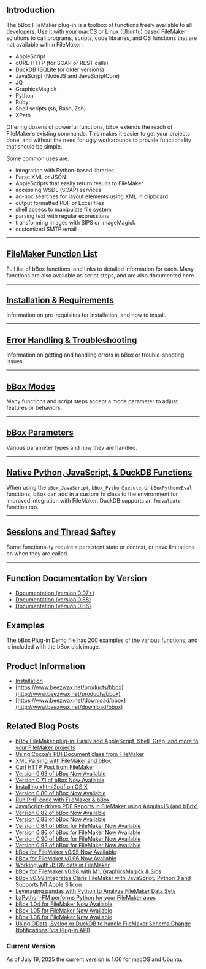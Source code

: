 ## Introduction

The bBox FileMaker plug-in is a toolbox of functions freely available to all developers. Use it with your macOS or Linux (Ubuntu) based FileMaker solutions to call programs, scripts, code libraries, and OS functions that are not available within FileMaker:

* AppleScript
* cURL HTTP (for SOAP or REST calls)
* DuckDB (SQLite for older versions)
* JavaScript (NodeJS and JavaScriptCore)
* JQ
* GraphicsMagick
* Python
* Ruby
* Shell scripts (sh, Bash, Zsh)
* XPath

Offering dozens of powerful functions, bBox extends the reach of FileMaker’s existing commands. This makes it easier to get your projects done, and without the need for ugly workarounds to provide functionality that should be simple.

Some common uses are:

* integration with Python-based libraries
* Parse XML or JSON
* AppleScripts that easily return results to FileMaker
* accessing WSDL (SOAP) services
* ad-hoc searches for layout elements using XML in clipboard
* output formatted PDF or Excel files
* shell access to manipulate file system
* parsing text with regular expressions
* transforming images with SIPS or ImageMagick
* customized SMTP email

***

## [FileMaker Function List](https://github.com/beezwax/bbox-documentation/wiki/Functions-&-Script-Steps)

Full list of bBox functions, and links to detailed information for each. Many functions are also available as script steps, and are also documented here.

***

## [Installation & Requirements](https://github.com/beezwax/bbox-documentation/wiki/Installation)

Information on pre-requisites for installation, and how to install.

***

## [Error Handling & Troubleshooting](https://github.com/beezwax/bbox-documentation/wiki/Errors)

Information on getting and handling errors in bBox or trouble-shooting issues.

***

## [bBox Modes](https://github.com/beezwax/bbox-documentation/wiki/Mode-Parameters)

Many functions and script steps accept a mode parameter to adjust features or behaviors.

***

## [bBox Parameters](https://github.com/beezwax/bbox-documentation/wiki/Parameters)

Various parameter types and how they are handled.
 
***

## [Native Python, JavaScript, & DuckDB Functions](https://github.com/beezwax/bbox-documentation/wiki/Native-Python,-JavaScript,-and-DuckDB-Functions)

When using the `bBox_JavaScript`, `bBox_PythonExecute`, or `bBoxPythoneEval` functions, bBox can add in a custom `fm` class to the environment for improved integration with FileMaker. DuckDB supports an `fmevaluate` function too.

***

## [Sessions and Thread Saftey](https://github.com/beezwax/bbox-documentation/wiki/Sessions-&-Thread-Safety)

Some functionality require a persistent state or context, or have limitations on when they are called. 

***
 
## Function Documentation by Version

* [Documentation (version 0.97+)](https://www.beezwax.net/bbox-functions)
* [Documentation (version 0.88)](https://www.beezwax.net/bbox-0-88-functions)
* [Documentation (version 0.86)](https://www.beezwax.net/bbox-0-86-functions)

## Examples

The bBox Plug-in Demo file has 200 examples of the various functions, and is included with the bBox disk image.


## Product Information

* [Installation](https://www.beezwax.net/bbox-wiki-installation)
* [https://www.beezwax.net/products/bbox](http://www.beezwax.net/products/bbox)
* [https://www.beezwax.net/download/bbox](http://www.beezwax.net/download/bbox)

## Related Blog Posts

* [bBox FileMaker plug-in: Easily add AppleScript, Shell, Grep, and more to your FileMaker projects](https://blog.beezwax.net/bbox-filemaker-plug-in-easily-add-applescript-shell-grep-and-more-to-your-filemaker-projects)
* [Using Cocoa’s PDFDocument class from FileMaker](https://blog.beezwax.net/using-cocoas-pdfdocument-class-from-filemaker/)
* [XML Parsing with FileMaker and bBox](https://blog.beezwax.net/xml-parsing-with-filemaker-and-bbox/)
* [Curl HTTP Post from FileMaker](https://blog.beezwax.net/curl-http-post-from-filemaker)
* [Version 0.63 of bBox Now Available](https://blog.beezwax.net/version-0-63-of-bbox-now-available/)
* [Version 0.71 of bBox Now Available](https://blog.beezwax.net/version-0-71-of-bbox-now-available/)
* [Installing xhtml2pdf on OS X](https://blog.beezwax.net/installing-xhtml2pdf-on-os-x/)
* [Version 0.80 of bBox Now Available](https://blog.beezwax.net/bbox-0-80-now-available/)
* [Run PHP code with FileMaker & bBox](https://blog.beezwax.net/run-php-code-from-filemaker-bbox/)
* [JavaScript-driven PDF Reports in FileMaker using AngularJS (and bBox)](https://blog.beezwax.net/javascript-driven-pdf-reports-in-filemaker-using-angularjs/)
* [Version 0.82 of bBox Now Available](https://blog.beezwax.net/version-0-82-of-bbox-now-available/)
* [Version 0.83 of bBox Now Available](https://blog.beezwax.net/2249)
* [Version 0.84 of bBox for FileMaker Now Available](https://blog.beezwax.net/version-0-84-of-bbox-for-filemaker-now-available/)
* [Version 0.86 of bBox for FileMaker Now Available](https://blog.beezwax.net/version-0-86-of-bbox-for-filemaker-now-available/)
* [Version 0.90 of bBox for FileMaker Now Available](https://blog.beezwax.net/bbox-for-filemaker-v0-90-now-available)
* [Version 0.93 of bBox for FileMaker Now Available](https://blog.beezwax.net/bbox-for-filemaker-v0-93-now-available)
* [bBox for FileMaker v0.95 Now Available](https://blog.beezwax.net/bbox-for-filemaker-v0-95-now-available)
* [bBox for FileMaker v0.96 Now Available](https://blog.beezwax.net/bbox-for-filemaker-v0-96-now-available)
* [Working with JSON data in FileMaker](https://blog.beezwax.net/working-with-json-data-in-filemaker)
* [bBox for FileMaker v0.98 with M1, GraphicsMagick & Sips](https://blog.beezwax.net/bbox-for-filemaker-v0-98-with-m1-graphicsmagick-sips)
* [bBox v0.99 Integrates Claris FileMaker with JavaScript, Python 3 and Supports M1 Apple Silicon](https://blog.beezwax.net/bbox-for-filemaker-v099-javascript-python3-m1)
* [Leveraging pandas with Python to Analyze FileMaker Data Sets](https://blog.beezwax.net/leveraging-pandas-with-python-to-analyze-filemaker-data-sets/)
* [bzPython-FM performs Python for your FileMaker apps](https://blog.beezwax.net/bzpython-python-for-your-filemaker-apps/)
* [bBox 1.04 for FileMaker Now Available](https://blog.beezwax.net/bbox-1-04-for-filemaker/)
* [bBox 1.05 for FileMaker Now Available](https://blog.beezwax.net/bbox-1-05-for-filemaker-now-available/)
* [bBox 1.06 for FileMaker Now Available](https://blog.beezwax.net/?p=14405)
* [Using OData, Syslog or DuckDB to handle FileMaker Schema Change Notifications (via Plug-in API)](https://blog.beezwax.net/using-odata-syslog-or-duckdb-to-handle-filemaker-schema-change-notifications-via-plug-in-api/)

### Current Version

As of July 19, 2025 the current version is 1.06 for macOS and Ubuntu.
